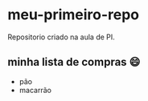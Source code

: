 # meu-primeiro-repo
Repositorio criado na aula de PI.

## minha lista de compras :smile:
- pão
- macarrão
